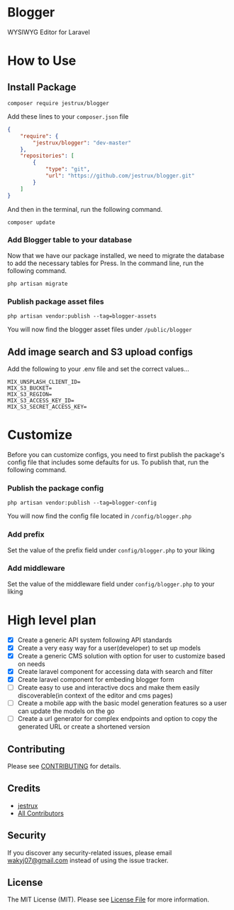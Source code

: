 # Blogger

WYSIWYG Editor for Laravel


# How to Use

## Install Package
`composer require jestrux/blogger`

Add these lines to your `composer.json` file

```json
{
    "require": {
        "jestrux/blogger": "dev-master"
    },
    "repositories": [
        {
            "type": "git",
            "url": "https://github.com/jestrux/blogger.git"
        }
    ]
}
```

And then in the terminal, run the following command.

`composer update`

### Add Blogger table to your database

Now that we have our package installed, we need to migrate the database to add the necessary tables for Press. In the command line, run the following command.

`php artisan migrate`

### Publish package asset files
`php artisan vendor:publish --tag=blogger-assets`

You will now find the blogger asset files under `/public/blogger`

## Add image search and S3 upload configs

Add the following to your .env file and set the correct values...

```
MIX_UNSPLASH_CLIENT_ID=
MIX_S3_BUCKET=
MIX_S3_REGION=
MIX_S3_ACCESS_KEY_ID=
MIX_S3_SECRET_ACCESS_KEY=
```

# Customize

Before you can customize configs, you need to first publish the package's config file that includes some defaults for us. To publish that, run the following command.

### Publish the package config
`php artisan vendor:publish --tag=blogger-config`

You will now find the config file located in `/config/blogger.php`

### Add prefix

Set the value of the prefix field under `config/blogger.php` to your liking

### Add middleware

Set the value of the middleware field under `config/blogger.php` to your liking

# High level plan

- [x] Create a generic API system following API standards
- [x] Create a very easy way for a user(developer) to set up models
- [x] Create a generic CMS solution with option for user to customize based on needs
- [x] Create laravel component for accessing data with search and filter
- [x] Create laravel component for embeding blogger form
- [ ] Create easy to use and interactive docs and make them easily discoverable(in context of the editor and cms pages)
- [ ] Create a mobile app with the basic model generation features so a user can update the models on the go
- [ ] Create a url generator for complex endpoints and option to copy the generated URL or create a shortened version

## Contributing

Please see [CONTRIBUTING](CONTRIBUTING.md) for details.

## Credits

- [jestrux](https://github.com/jestrux)
- [All Contributors](https://github.com/jestrux/blogger/contributors)

## Security

If you discover any security-related issues, please email wakyj07@gmail.com instead of using the issue tracker.

## License

The MIT License (MIT). Please see [License File](/LICENSE.md) for more information.
